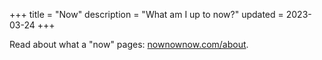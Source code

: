 +++
title = "Now"
description = "What am I up to now?"
updated = 2023-03-24
+++

Read about what a "now" pages: [nownownow.com/about](https://nownownow.com/about).
